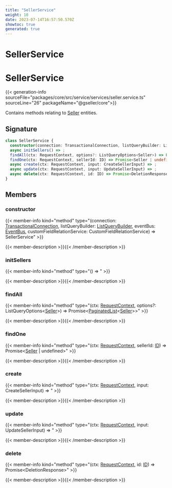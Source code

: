 ```yaml
---
title: "SellerService"
weight: 10
date: 2023-07-14T16:57:50.570Z
showtoc: true
generated: true
---
```

<!-- This file was generated from the Vendure source. Do not modify. Instead, re-run the "docs:build" script -->

# SellerService
<div class="symbol">


# SellerService

{{< generation-info sourceFile="packages/core/src/service/services/seller.service.ts" sourceLine="26" packageName="@gseller/core">}}

Contains methods relating to <a href='/typescript-api/entities/seller#seller'>Seller</a> entities.

## Signature

```TypeScript
class SellerService {
  constructor(connection: TransactionalConnection, listQueryBuilder: ListQueryBuilder, eventBus: EventBus, customFieldRelationService: CustomFieldRelationService)
  async initSellers() => ;
  findAll(ctx: RequestContext, options?: ListQueryOptions<Seller>) => Promise<PaginatedList<Seller>>;
  findOne(ctx: RequestContext, sellerId: ID) => Promise<Seller | undefined>;
  async create(ctx: RequestContext, input: CreateSellerInput) => ;
  async update(ctx: RequestContext, input: UpdateSellerInput) => ;
  async delete(ctx: RequestContext, id: ID) => Promise<DeletionResponse>;
}
```
## Members

### constructor

{{< member-info kind="method" type="(connection: <a href='/typescript-api/data-access/transactional-connection#transactionalconnection'>TransactionalConnection</a>, listQueryBuilder: <a href='/typescript-api/data-access/list-query-builder#listquerybuilder'>ListQueryBuilder</a>, eventBus: <a href='/typescript-api/events/event-bus#eventbus'>EventBus</a>, customFieldRelationService: CustomFieldRelationService) => SellerService"  >}}

{{< member-description >}}{{< /member-description >}}

### initSellers

{{< member-info kind="method" type="() => "  >}}

{{< member-description >}}{{< /member-description >}}

### findAll

{{< member-info kind="method" type="(ctx: <a href='/typescript-api/request/request-context#requestcontext'>RequestContext</a>, options?: ListQueryOptions&#60;<a href='/typescript-api/entities/seller#seller'>Seller</a>&#62;) => Promise&#60;<a href='/typescript-api/common/paginated-list#paginatedlist'>PaginatedList</a>&#60;<a href='/typescript-api/entities/seller#seller'>Seller</a>&#62;&#62;"  >}}

{{< member-description >}}{{< /member-description >}}

### findOne

{{< member-info kind="method" type="(ctx: <a href='/typescript-api/request/request-context#requestcontext'>RequestContext</a>, sellerId: <a href='/typescript-api/common/id#id'>ID</a>) => Promise&#60;<a href='/typescript-api/entities/seller#seller'>Seller</a> | undefined&#62;"  >}}

{{< member-description >}}{{< /member-description >}}

### create

{{< member-info kind="method" type="(ctx: <a href='/typescript-api/request/request-context#requestcontext'>RequestContext</a>, input: CreateSellerInput) => "  >}}

{{< member-description >}}{{< /member-description >}}

### update

{{< member-info kind="method" type="(ctx: <a href='/typescript-api/request/request-context#requestcontext'>RequestContext</a>, input: UpdateSellerInput) => "  >}}

{{< member-description >}}{{< /member-description >}}

### delete

{{< member-info kind="method" type="(ctx: <a href='/typescript-api/request/request-context#requestcontext'>RequestContext</a>, id: <a href='/typescript-api/common/id#id'>ID</a>) => Promise&#60;DeletionResponse&#62;"  >}}

{{< member-description >}}{{< /member-description >}}


</div>
